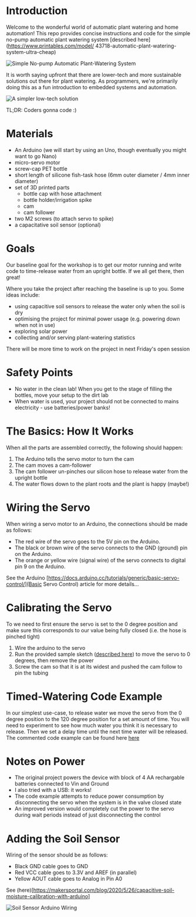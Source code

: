 # Introduction

Welcome to the wonderful world of automatic plant watering and home automation! This repo provides concise instructions and code for the simple no-pump automatic plant watering system [described here](https://www.printables.com/model/
43718-automatic-plant-watering-system-ultra-cheap)

![Simple No-pump Automatic Plant-Watering System](https://media.printables.com/media/prints/43718/images/434527_67eb3612-adee-4225-bf60-efe7ccbdb286/thumbs/inside/1280x960/jpg/large_display_img_20201017_125324_43718.webp)

It is worth saying upfront that there are lower-tech and more sustainable solutions out there for plant watering. As programmers, we're primarily doing this as a fun introduction to embedded systems and automation.

![A simpler low-tech solution](https://preview.redd.it/d1gjdqbtxdb51.jpg)

TL;DR: Coders gonna code :)

# Materials

- An Arduino (we will start by using an Uno, though eventually you might want to go Nano)
- micro-servo motor
- screw-cap PET bottle
- short length of silicone fish-task hose (6mm outer diameter / 4mm inner diameter)
- set of 3D printed parts
	- bottle cap with hose attachment
	- bottle holder/irrigation spike
	- cam
	- cam follower
- two M2 screws (to attach servo to spike)
- a capacitative soil sensor (optional)

# Goals

Our baseline goal for the workshop is to get our motor running and write code to time-release water from an upright bottle. If we all get there, then great!

Where you take the project after reaching the baseline is up to you. Some ideas include:
- using capacitive soil sensors to release the water only when the soil is dry
- optimising the project for minimal power usage (e.g. powering down when not in use)
- exploring solar power
- collecting and/or serving plant-watering statistics

 There will be more time to work on the project in next Friday's open session

# Safety Points

- No water in the clean lab! When you get to the stage of filling the bottles, move your setup to the dirt lab
- When water is used, your project should not be connected to mains electricity - use batteries/power banks!

# The Basics: How It Works

When all the parts are assembled correctly, the following should happen:

1. The Arduino tells the servo motor to turn the cam
2. The cam moves a cam-follower
3. The cam follower un-pinches our silicon hose to release water from the upright bottle
5. The water flows down to the plant roots and the plant is happy (maybe!)

# Wiring the Servo

When wiring a servo motor to an Arduino, the connections should be made as follows:
- The red wire of the servo goes to the 5V pin on the Arduino.
- The black or brown wire of the servo connects to the GND (ground) pin on the Arduino.
- The orange or yellow wire (signal wire) of the servo connects to digital pin 9 on the Arduino.

See the Arduino [https://docs.arduino.cc/tutorials/generic/basic-servo-control/](Basic Servo Control) article for more details...

# Calibrating the Servo

To
we need to first ensure the servo is set to the 0 degree position and make sure this corresponds to our value being fully closed (i.e. the hose is pinched tight)

1. Wire the arduino to the servo
2. Run the provided sample sketch ([described here](./code/servo_reset/servo_reset.ino)) to move the servo to 0 degrees, then remove the power
3. Screw the cam so that it is at its widest and pushed the cam follow to pin the tubing

# Timed-Watering Code Example

In our simplest use-case, to release water we move the servo from the 0 degree position to the 120 degree position for a set amount of time. You will need to experiment to see how much water you think it is necessary to release. Then we set a delay time until the next time water will be released. The commented code example can be found here [here](./code/watering/watering.ino)

# Notes on Power

- The original project powers the device with block of 4 AA rechargable batteries connected to Vin and Ground
- I also tried with a USB: it works!
- The code example attempts to reduce power consumption by disconnecting the servo when the system is in the valve closed state
- An improved version would completely cut the power to the servo during wait periods instead of just disconnecting the control 

# Adding the Soil Sensor

Wiring of the sensor should be as follows:
- Black GND cable goes to GND
- Red VCC cable goes to 3.3V and AREF (in parallel)
- Yellow AOUT cable goes to Analog in Pin A0

See (here)[https://makersportal.com/blog/2020/5/26/capacitive-soil-moisture-calibration-with-arduino]

![Soil Sensor Arduino Wiring](https://images.squarespace-cdn.com/content/v1/59b037304c0dbfb092fbe894/1590622711213-VD9LBEVQMX3CFYBCR0GG/cap_soil_sensor_arduino_wiring.png?format=2500w)
